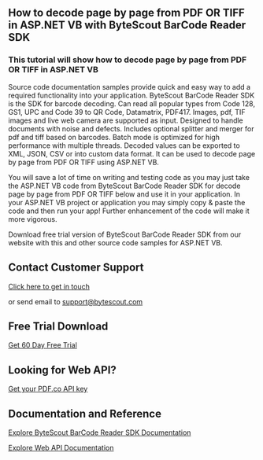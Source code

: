 ## How to decode page by page from PDF OR TIFF in ASP.NET VB with ByteScout BarCode Reader SDK

### This tutorial will show how to decode page by page from PDF OR TIFF in ASP.NET VB

Source code documentation samples provide quick and easy way to add a required functionality into your application. ByteScout BarCode Reader SDK is the SDK for barcode decoding. Can read all popular types from Code 128, GS1, UPC and Code 39 to QR Code, Datamatrix, PDF417. Images, pdf, TIF images and live web camera are supported as input. Designed to handle documents with noise and defects. Includes optional splitter and merger for pdf and tiff based on barcodes. Batch mode is optimized for high performance with multiple threads. Decoded values can be exported to XML, JSON, CSV or into custom data format. It can be used to decode page by page from PDF OR TIFF using ASP.NET VB.

You will save a lot of time on writing and testing code as you may just take the ASP.NET VB code from ByteScout BarCode Reader SDK for decode page by page from PDF OR TIFF below and use it in your application. In your ASP.NET VB project or application you may simply copy & paste the code and then run your app! Further enhancement of the code will make it more vigorous.

Download free trial version of ByteScout BarCode Reader SDK from our website with this and other source code samples for ASP.NET VB.

## Contact Customer Support

[Click here to get in touch](https://bytescout.zendesk.com/hc/en-us/requests/new?subject=ByteScout%20BarCode%20Reader%20SDK%20Question)

or send email to [support@bytescout.com](mailto:support@bytescout.com?subject=ByteScout%20BarCode%20Reader%20SDK%20Question) 

## Free Trial Download

[Get 60 Day Free Trial](https://bytescout.com/download/web-installer?utm_source=github-readme)

## Looking for Web API? 

[Get your PDF.co API key](https://pdf.co/documentation/api?utm_source=github-readme)

## Documentation and Reference

[Explore ByteScout BarCode Reader SDK Documentation](https://bytescout.com/documentation/index.html?utm_source=github-readme)

[Explore Web API Documentation](https://pdf.co/documentation/api?utm_source=github-readme)